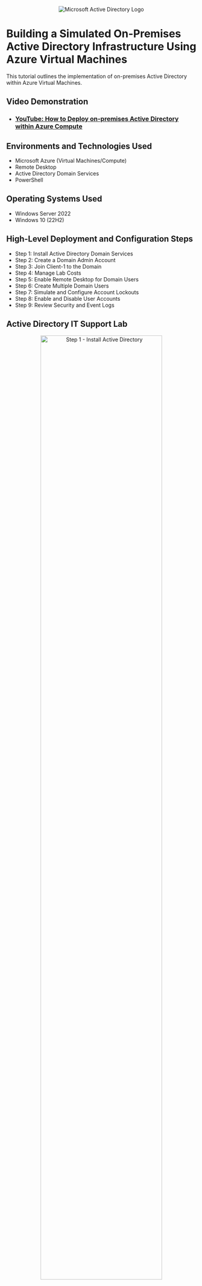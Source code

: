 <p align="center">
<img src="https://i.imgur.com/pU5A58S.png" alt="Microsoft Active Directory Logo"/>
</p>

<h1>Building a Simulated On-Premises Active Directory Infrastructure Using Azure Virtual Machines</h1>
This tutorial outlines the implementation of on-premises Active Directory within Azure Virtual Machines.<br />


<h2>Video Demonstration</h2>

- ### [YouTube: How to Deploy on-premises Active Directory within Azure Compute](https://www.youtube.com)

<h2>Environments and Technologies Used</h2>

- Microsoft Azure (Virtual Machines/Compute)
- Remote Desktop
- Active Directory Domain Services
- PowerShell

<h2>Operating Systems Used </h2>

- Windows Server 2022
- Windows 10 (22H2)

<h2>High-Level Deployment and Configuration Steps</h2>

- Step 1: Install Active Directory Domain Services
- Step 2: Create a Domain Admin Account
- Step 3: Join Client-1 to the Domain
- Step 4: Manage Lab Costs
- Step 5: Enable Remote Desktop for Domain Users
- Step 6: Create Multiple Domain Users
- Step 7: Simulate and Configure Account Lockouts
- Step 8: Enable and Disable User Accounts
- Step 9: Review Security and Event Logs

<h2>Active Directory IT Support Lab</h2>

<p align="center">
  <img src="images/step1-install-ad.png" height="80%" width="80%" alt="Step 1 - Install Active Directory"/>
</p>
<p>
Step 1: Installing Active Directory Domain Services: Logged into DC-1 → Installed Active Directory Domain Services → Promoted it as a Domain Controller (DC) and created a new forest named "mydomain.com" → Restarted the server and logged back in as mydomain.com\labuser.
</p>

<br />

<p>
  <img src="images/step2-create-admin.png" height="80%" width="80%" alt="Step 2 - Create Domain Admin"/>
</p>
<p>
Step 2: Created a Domain Admin Account → In Active Directory Users and Computers (ADUC), created an Organizational Units (OUs) named "_EMPLOYEES" and "_ADMINS" → Added a new employee "Jane Doe" → Added "jane_admin" to the <b>Domain Admins</b> group → Logged out of DC-1 and logged back in as "mydomain.com\jane_admin".
</p>

<br />

<p>
  <img src="images/step3-join-client.png" height="80%" width="80%" alt="Step 3 - Join Client to Domain"/>
</p>
<p>
Step 3: Joined Client-1 to the Domain → On the Azure Portal, verified Client-1’s DNS is set to the DC’s private IP address → Restartted Client-1 → Logged in as the local admin "labuser" and joined it to mydomain.com → Verified in ADUC that Client-1 appears under the domain → Created a new OU named "_CLIENTS" and moved Client-1 into it.
</p>

<br />


<p>
  <img src="images/step5-remote-access.png" height="80%" width="80%" alt="Step 5 - Enable Remote Desktop"/>
</p>
<p>
Step 4: Enable Remote Desktop for Domain Users → Power on DC-1 and Client-1 → Log into Client-1 as <code>mydomain.com\jane_admin</code> → Open System Properties → Enable Remote Desktop access → Allow <b>Domain Users</b> access → Confirm non-administrative users can now remotely connect. (In enterprise environments, this is commonly automated via Group Policy.)
</p>

<br />

<p>
  <img src="images/step6-create-users.png" height="80%" width="80%" alt="Step 6 - Create Multiple Users"/>
</p>
<p>
Step 5: Create Multiple Domain Users → Log into DC-1 as <code>jane_admin</code> → Open <b>PowerShell ISE</b> as Administrator → Run a script to bulk create multiple new users in the <code>_EMPLOYEES</code> OU → Verify the new accounts in ADUC → Attempt to log into Client-1 using one of the new user accounts.
</p>

<br />

<p>
  <img src="images/step7-account-lockout.png" height="80%" width="80%" alt="Step 7 - Account Lockout Policy"/>
</p>
<p>
Step 6: Simulated and Configured Account Lockouts → On DC-1, picked a random user and attemptted to log in 5 times using an incorrect password → Opened Group Policy Management and configured the Account Lockout Threshold to 5 attempts → Retried logging in 7 times with a bad password → Observed that the account is now locked → Unlocked the account in ADUC, I reset the password, and confirmed successful login.
</p>

<br />

<p>
  <img src="images/step8-disable-enable.png" height="80%" width="80%" alt="Step 8 - Enable Disable Accounts"/>
</p>
<p>
Step 7: Enabled and Disabled Accounts → On DC-1, disabled a test user account in ADUC → Attempted to log in and observed the “account disabled” message → Re-enabled the account and verified successful login.
</p>

<br />

<p>
  <img src="images/step9-view-logs.png" height="80%" width="80%" alt="Step 9 - Observe Logs"/>
</p>
<p>
Step 8: Reviewed Security and Event Logs → Opened Event Viewer on both DC-1 and Client-1 → Observed authentication attempts, account lockouts, and system log activity → Correlated log entries to user actions for troubleshooting and auditing purposes.
</p>

<br />
